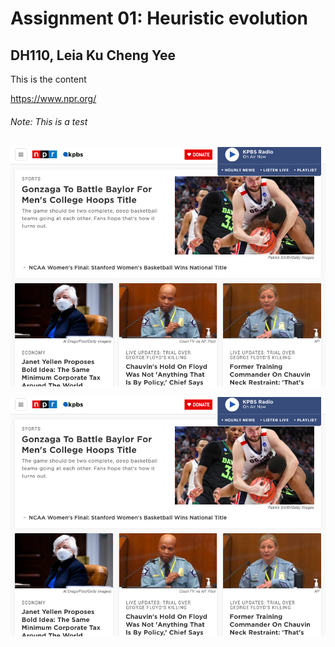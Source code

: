 # Assignment 01: Heuristic evolution 
## DH110, Leia Ku Cheng Yee

This is the content 

https://www.npr.org/

###### Note: This is a test

![NPR screen capture](NPRScreenCapture.png)

<img src="./NPRScreenCapture.png">
